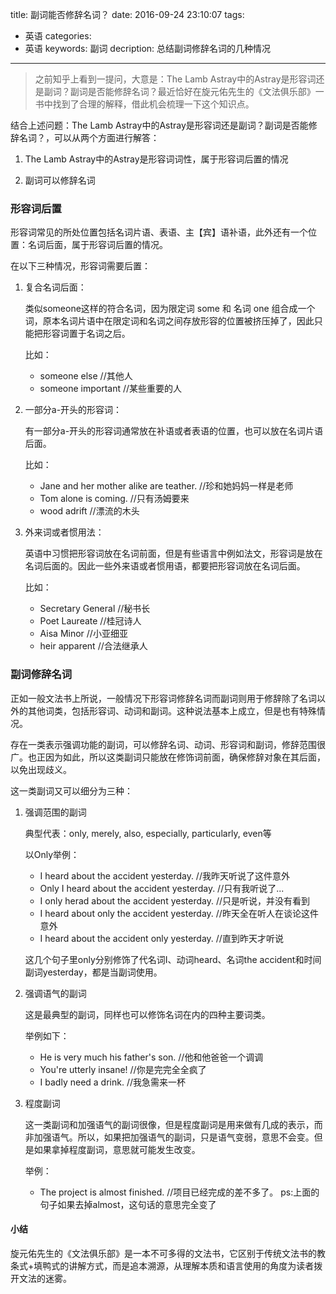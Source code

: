 title: 副词能否修辞名词？
date: 2016-09-24 23:10:07
tags:
- 英语
categories:
- 英语
keywords: 副词
decription: 总结副词修辞名词的几种情况

---

> 之前知乎上看到一提问，大意是：The Lamb Astray中的Astray是形容词还是副词？副词是否能修辞名词？最近恰好在旋元佑先生的《文法俱乐部》一书中找到了合理的解释，借此机会梳理一下这个知识点。

结合上述问题：The Lamb Astray中的Astray是形容词还是副词？副词是否能修辞名词？，可以从两个方面进行解答：

1. The Lamb Astray中的Astray是形容词词性，属于形容词后置的情况

2. 副词可以修辞名词

### 形容词后置

形容词常见的所处位置包括名词片语、表语、主【宾】语补语，此外还有一个位置：名词后面，属于形容词后置的情况。

在以下三种情况，形容词需要后置：

1. 复合名词后面：
	
	类似someone这样的符合名词，因为限定词 some 和 名词 one 组合成一个词，原本名词片语中在限定词和名词之间存放形容的位置被挤压掉了，因此只能把形容词置于名词之后。
	
	比如：
	* someone else //其他人
	* someone important //某些重要的人

2. 一部分a-开头的形容词：

	有一部分a-开头的形容词通常放在补语或者表语的位置，也可以放在名词片语后面。
	
	比如：
	
	* Jane and her mother alike are teather. //珍和她妈妈一样是老师
	* Tom alone is coming. //只有汤姆要来
	* wood adrift //漂流的木头
		
3. 外来词或者惯用法：

	英语中习惯把形容词放在名词前面，但是有些语言中例如法文，形容词是放在名词后面的。因此一些外来语或者惯用语，都要把形容词放在名词后面。
	
	比如：
	* Secretary General //秘书长
	* Poet Laureate //桂冠诗人
	* Aisa Minor //小亚细亚
	* heir apparent //合法继承人

### 副词修辞名词

正如一般文法书上所说，一般情况下形容词修辞名词而副词则用于修辞除了名词以外的其他词类，包括形容词、动词和副词。这种说法基本上成立，但是也有特殊情况。

存在一类表示强调功能的副词，可以修辞名词、动词、形容词和副词，修辞范围很广。也正因为如此，所以这类副词只能放在修饰词前面，确保修辞对象在其后面，以免出现歧义。

这一类副词又可以细分为三种：

1. 强调范围的副词

	典型代表：only, merely, also, especially, particularly, even等
	
	以Only举例：
	* I heard about the accident yesterday.  //我昨天听说了这件意外
    * Only I heard about the accident yesterday. //只有我听说了...
	* I only herad about the accident yesterday. //只是听说，并没有看到
	* I heard about only the accident yesterday. //昨天全在听人在谈论这件意外
	* I heard about the accident only yesterday. //直到昨天才听说
	
	这几个句子里only分别修饰了代名词I、动词heard、名词the accident和时间副词yesterday，都是当副词使用。

2. 强调语气的副词

	这是最典型的副词，同样也可以修饰名词在内的四种主要词类。

	举例如下：
	* He is very much his father's son.  //他和他爸爸一个调调
	* You're utterly insane! //你是完完全全疯了
	* I badly need a drink.  //我急需来一杯

3. 程度副词

	这一类副词和加强语气的副词很像，但是程度副词是用来做有几成的表示，而非加强语气。所以，如果把加强语气的副词，只是语气变弱，意思不会变。但是如果拿掉程度副词，意思就可能发生改变。
	
	举例：
	* The project is almost finished. //项目已经完成的差不多了。
	ps:上面的句子如果去掉almost，这句话的意思完全变了
	
#### 小结

旋元佑先生的《文法俱乐部》是一本不可多得的文法书，它区别于传统文法书的教条式+填鸭式的讲解方式，而是追本溯源，从理解本质和语言使用的角度为读者拨开文法的迷雾。	